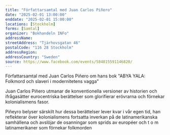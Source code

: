 ```yaml
---
title: "Författarsamtal med Juan Carlos Piñero"
date: "2025-02-01 13:00:00"
enddate: "2025-02-01 15:00:00"
locations: [Stockholm]
forms: [Samtal]
organizer: "Bokhandeln INFo"
addressName: 
streetAddress: "Tjärhovsgatan 46"
postalCode: "116 28 Stockholm"
addressRegion:
addressCountry: "Sweden"
source: https://www.facebook.com/events/584815591146820/
---
```

Författarsamtal med Juan Carlos Piñero om hans bok
"ABYA YALA: Folkmord och slaveri i modernitetens vagga"

Juan Carlos Piñero utmanar de konventionella versioner av historien
och ifrågasätter eurocentriska berättelser som glorifierar erövrarna och förnekar kolonialismens fasor.

Piñeyro belyser särskilt hur dessa berättelser lever kvar i vår egen tid, han reflekterar över kolonialismens fortsatta inverkan på de latinamerikanska samhällena och avslöjar de osanningar som sprids av européer och t o m latinamerikaner som förnekar folkmorden
